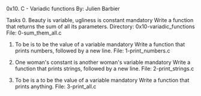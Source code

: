 0x10. C - Variadic functions
By: Julien Barbier

Tasks
0. Beauty is variable, ugliness is constant
mandatory
Write a function that returns the sum of all its parameters.
Directory: 0x10-variadic_functions
File: 0-sum_them_all.c


1. To be is to be the value of a variable
mandatory
Write a function that prints numbers, followed by a new line.
File: 1-print_numbers.c


2. One woman's constant is another woman's variable
mandatory
Write a function that prints strings, followed by a new line.
File: 2-print_strings.c


3. To be is a to be the value of a variable
mandatory
Write a function that prints anything.
File: 3-print_all.c
